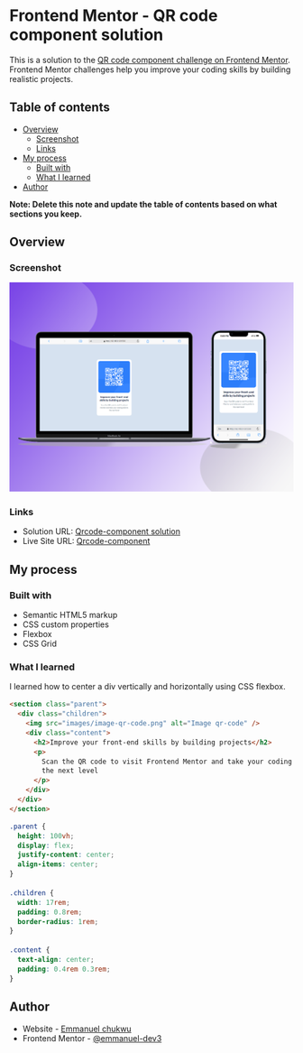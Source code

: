 # Frontend Mentor - QR code component solution

This is a solution to the [QR code component challenge on Frontend Mentor](https://www.frontendmentor.io/solutions/responsive-qr-code-component-using-css-flexbox-NimKjksqob). Frontend Mentor challenges help you improve your coding skills by building realistic projects.

## Table of contents

- [Overview](#overview)
  - [Screenshot](#screenshot)
  - [Links](#links)
- [My process](#my-process)
  - [Built with](#built-with)
  - [What I learned](#what-i-learned)
- [Author](#author)

**Note: Delete this note and update the table of contents based on what sections you keep.**

## Overview

### Screenshot

![Design preview for QR code component](qrcode-preview.png)

### Links

- Solution URL: [Qrcode-component solution](https://www.frontendmentor.io/solutions/responsive-qr-code-component-using-css-flexbox-NimKjksqob)
- Live Site URL: [Qrcode-component](https://emmanuel-dev3.github.io/qr-code-component-main/)

## My process

### Built with

- Semantic HTML5 markup
- CSS custom properties
- Flexbox
- CSS Grid

### What I learned

I learned how to center a div vertically and horizontally using CSS flexbox.

```html
<section class="parent">
  <div class="children">
    <img src="images/image-qr-code.png" alt="Image qr-code" />
    <div class="content">
      <h2>Improve your front-end skills by building projects</h2>
      <p>
        Scan the QR code to visit Frontend Mentor and take your coding skills to
        the next level
      </p>
    </div>
  </div>
</section>
```

```css
.parent {
  height: 100vh;
  display: flex;
  justify-content: center;
  align-items: center;
}

.children {
  width: 17rem;
  padding: 0.8rem;
  border-radius: 1rem;
}

.content {
  text-align: center;
  padding: 0.4rem 0.3rem;
}
```

## Author

- Website - [Emmanuel chukwu](https://emmanuel-dev3.github.io/qr-code-component-main/)
- Frontend Mentor - [@emmanuel-dev3](https://www.frontendmentor.io/profile/emmanuel-dev3)
